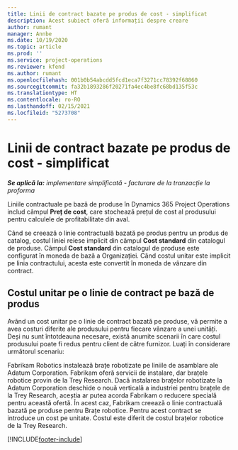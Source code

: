 ```yaml
---
title: Linii de contract bazate pe produs de cost - simplificat
description: Acest subiect oferă informații despre creare
author: rumant
manager: Annbe
ms.date: 10/19/2020
ms.topic: article
ms.prod: ''
ms.service: project-operations
ms.reviewer: kfend
ms.author: rumant
ms.openlocfilehash: 001b0b54abcdd5fcd1eca7f3271cc78392f68860
ms.sourcegitcommit: fa32b1893286f20271fa4ec4be8fc68bd135f53c
ms.translationtype: HT
ms.contentlocale: ro-RO
ms.lasthandoff: 02/15/2021
ms.locfileid: "5273708"
---
```

# <a name="cost-product-based-contract-lines---lite"></a>Linii de contract bazate pe produs de cost - simplificat

_**Se aplică la:** implementare simplificată - facturare de la tranzacție la proforma_


Liniile contractuale pe bază de produse în Dynamics 365 Project Operations includ câmpul **Preț de cost**, care stochează prețul de cost al produsului pentru calculele de profitabilitate din aval.

Când se creează o linie contractuală bazată pe produs pentru un produs de catalog, costul liniei reiese implicit din câmpul **Cost standard** din catalogul de produse. Câmpul **Cost standard** din catalogul de produse este configurat în moneda de bază a Organizației. Când costul unitar este implicit pe linia contractului, acesta este convertit în moneda de vânzare din contract.

## <a name="unit-cost-on-a-product-based-contract-line"></a>Costul unitar pe o linie de contract pe bază de produs

Având un cost unitar pe o linie de contract bazată pe produse, vă permite a avea costuri diferite ale produsului pentru fiecare vânzare a unei unități. Deși nu sunt întotdeauna necesare, există anumite scenarii în care costul produsului poate fi redus pentru client de către furnizor. Luați în considerare următorul scenariu:

Fabrikam Robotics instalează brațe robotizate pe liniile de asamblare ale Adatum Corporation. Fabrikam oferă servicii de instalare, dar brațele robotice provin de la Trey Research. Dacă instalarea brațelor robotizate la Adatum Corporation deschide o nouă verticală a industriei pentru brațele de la Trey Research, aceștia ar putea acorda Fabrikam o reducere specială pentru această ofertă. În acest caz, Fabrikam creează o linie contractuală bazată pe produse pentru Brațe robotice. Pentru acest contract se introduce un cost pe unitate. Costul este diferit de costul brațelor robotice de la Trey Research.


[!INCLUDE[footer-include](../../includes/footer-banner.md)]